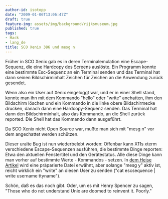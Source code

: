 ```yaml
---
author-id: isotopp
date: "2009-01-06T13:06:47Z"
draft: true
feature-img: assets/img/background/rijksmuseum.jpg
published: true
tags:
- Hack
- lang_de
title: SCO Xenix 386 und mesg n
---
```

Früher in SCO Xenix gab es in deren Terminalemulation eine Escape-Sequenz, die eine Hardcopy des Screens auslöste. Ein Programm konnte eine bestimmte Esc-Sequenz an ein Terminal senden und das Terminal hat dann seinen Bildschirminhalt Zeichen für Zeichen an die Anwendung zurück gesendet.

Wenn also ein User auf Xenix eingeloggt war, und er in einer Shell stand, konnte man ihn mit dem Kommando "hello" oder "write" anchatten, ihm den Bildschirm löschen und ein Kommando in die linke obere Bildschirmecke drucken, danach dann eine Hardcopy-Sequenz senden. Das Terminal hat dann den Bildschirminhalt, also das Kommando, an die Shell zurück reported. Die Shell hat das Kommando dann ausgeführt.

Da SCO Xenix nicht Open Source war, mußte man sich mit "mesg n" vor dem angechattet werden schützen.

Dieser uralte Bug ist nun wiederbelebt worden: Offenbar kann X11s xterm verschiedene Escape-Sequenzen ausführen, die bestimmte Dinge reporten: Etwa den aktuellen Fenstertitel und den Gerätestatus. Alle diese Dinge kann man vorher auf bestimmte Werte - Kommandos - setzen. In <a href="http://www.heise.de/security/Terminal-Emulator-xterm-fuehrt-untergeschobene-Befehle-aus--/news/meldung/121196"> dem Heise Artikel</a> wird eine präparierte Datei erwähnt, aber solange "mesg y" aktiv ist, reicht wirklich ein "write" an diesen User zu senden ("cat escsequence | write username ttyname").

Schön, daß es das noch gibt. Oder, um es mit Henry Spencer zu sagen, "Those who do not understand Unix are doomed to reinvent it. Poorly."
